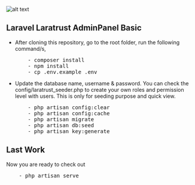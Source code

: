 
![alt text](https://raw.githubusercontent.com/ferdousulhaque/laratrust-adminpanel/master/public/img/view.png)

## Laravel Laratrust AdminPanel Basic
<ul>
<li>After cloning this repository, go to the root folder, run the following command/s,
<pre>
    - composer install
    - npm install
    - cp .env.example .env</pre>
</li>

<li>Update the database name, username & password. You can check the config/laratrust_seeder.php to create your own roles and permission level with users. This is only for seeding purpose and quick view.
<pre>
    - php artisan config:clear
    - php artisan config:cache
    - php artisan migrate
    - php artisan db:seed
    - php artisan key:generate</pre> </li>

</ul>

## Last Work
Now you are ready to check out

<pre>
    - php artisan serve
</pre>